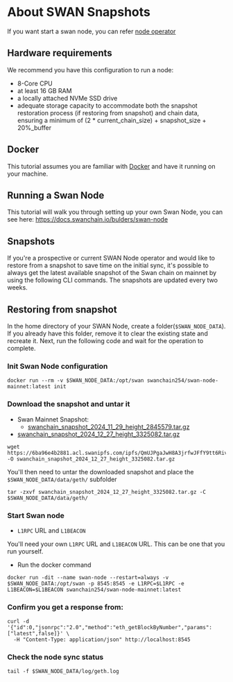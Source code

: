 
# About SWAN Snapshots

If you want start a swan node, you can refer [node operator](https://docs.swanchain.io/bulders/swan-node)


## Hardware requirements
We recommend you have this configuration to run a node:

 - 8-Core CPU
 - at least 16 GB RAM
 - a locally attached NVMe SSD drive
 - adequate storage capacity to accommodate both the snapshot restoration process (if restoring from snapshot) and chain data, ensuring a minimum of (2 * current_chain_size) + snapshot_size + 20%_buffer


## Docker
This tutorial assumes you are familiar with [Docker](https://www.docker.com/) and have it running on your machine.


## Running a Swan Node
This tutorial will walk you through setting up your own Swan Node, you can see here:
https://docs.swanchain.io/bulders/swan-node


## Snapshots
If you're a prospective or current SWAN Node operator and would like to restore from a snapshot to save time on the initial sync, it's possible to always get the latest available snapshot of the Swan chain on mainnet by using the following CLI commands. The snapshots are updated every two weeks.

## Restoring from snapshot
In the home directory of your SWAN Node, create a folder(`$SWAN_NODE_DATA`). If you already have this folder, remove it to clear the existing state and recreate it. Next, run the following code and wait for the operation to complete.

### Init Swan Node configuration
```
docker run --rm -v $SWAN_NODE_DATA:/opt/swan swanchain254/swan-node-mainnet:latest init

```
### Download the snapshot and untar it

 - Swan Mainnet Snapshot: 
 	- [swanchain_snapshot_2024_11_29_height_2845579.tar.gz](https://6ba96e4b2881.acl.swanipfs.com/ipfs/QmUgXvTLggufGisAYgjTEBt3AoJANRFjWdSfCQrpC9gsti)
  - [swanchain_snapshot_2024_12_27_height_3325082.tar.gz](https://6ba96e4b2881.acl.swanipfs.com/ipfs/QmUJPgaJwH8A3jrfwJFfY9tt6RivSEnHzeAi55xTChEwGy)

```
wget https://6ba96e4b2881.acl.swanipfs.com/ipfs/QmUJPgaJwH8A3jrfwJFfY9tt6RivSEnHzeAi55xTChEwGy -O swanchain_snapshot_2024_12_27_height_3325082.tar.gz
```
You'll then need to untar the downloaded snapshot and place the `$SWAN_NODE_DATA/data/geth/` subfolder

```
tar -zxvf swanchain_snapshot_2024_12_27_height_3325082.tar.gz -C $SWAN_NODE_DATA/data/geth/
```


### Start Swan node

 - `L1RPC` URL and `L1BEACON`

You'll need your own `L1RPC` URL and `L1BEACON` URL. This can be one that you run yourself.

 - Run the docker command
```
docker run -dit --name swan-node --restart=always -v $SWAN_NODE_DATA:/opt/swan -p 8545:8545 -e L1RPC=$L1RPC -e  L1BEACON=$L1BEACON swanchain254/swan-node-mainnet:latest

```
 
### Confirm you get a response from:

```
curl -d '{"id":0,"jsonrpc":"2.0","method":"eth_getBlockByNumber","params":["latest",false]}' \
  -H "Content-Type: application/json" http://localhost:8545
```


### Check the node sync status
```
tail -f $SWAN_NODE_DATA/log/geth.log
```








